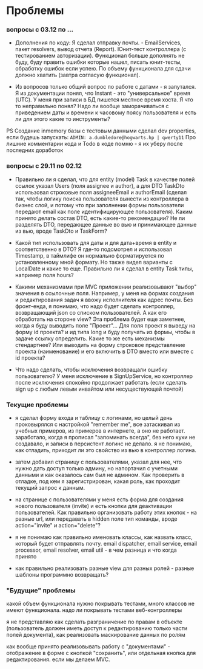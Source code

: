 # Проблемы

### вопросы с 03.12 по ...

* Дополнения по коду:
 Я сделал отправку почты. - EmailServices, пакет resolvers, вывод отчета (Report).
 Юнит-тест контроллера (с тестированием авторизации).
Функционал больше дополнять не буду, буду править ошибки которые нашел, писать юнит-тесты, обработку ошибок если успею.
По объему функционала для сдачи должно хватить (завтра согласую функционал).

* Из вопросов только общий вопрос по работе с датами - я запутался. Я из документации понял, что Instant - это
"универсальное" время (UTC). У меня при записи в БД пишется местное время хоста. Я что то неправильно понял?
Надо ли вообще заморачиваться с приведением даты и времени к часовому поясу пользователя и есть ли для этого какие то
инструменты?

PS Создание inmemory базы с тестовым данными сделал dev properties, если будешь запускать: `ADMIN: a.dumbledore@hogwarts.hp | qwerty11`
Про лишние комментарии кода и Todo в коде помню - я их уберу после последних доработок

### вопросы с 29.11 по 02.12

* Правильно ли я сделал, что для entity (model) Task в качестве полей ссылок указал Users (поля assignee и author), а для
DTO TaskDto использовал строковые поля assigneeEmail и authorEmail (сделал так, чтобы логику поиска пользователя вынести
из контроллера в бизнес слой, и потому что при заполнении формы пользователи передают email как поле идентифицирующее
пользователя). Каким принято делать состав DTO, есть какие-то рекомендации? Не ли разделять DTO, передающее данные
во вью и принимающее данные из вью, вроде TaskDto и TaskForm?

* Какой тип использовать для даты и для дата+время в entity и соответственно в DTO? Я где-то подсмотрел и использовал
Timestamp, в таймлифе он нормально форматируется по установленному мной формату. Но также видел варианты с LocalDate
и какие то еще.
Правильно ли я сделал в entity Task типы, например поля hours?

* Какими механизмами при MVC приложении реализовывают "выбор" значения в ссылочные поля. Например, у меня на формах
создания и редактирования задач я ввожу исполнителя как адрес почты. Без фронт-енда, я понимаю, что надо будет сделать
контроллер, возвращающий json со списком пользователей. А как его обработать на стороне view? Эта проблема будет еще
заметнее, когда я буду выводить поле "Проект"...
Для поля проект я выведу на форму id проекта? и ид типа long и буду получать из формы, чтобы в задаче ссылку определить.
Какие то же есть механизмы стендартнее? Или выводить на форму строковое представление проекта (наименование) и его
включить в DTO вместо или вместе с id проекта?

* Что надо сделать, чтобы исключения возвращали ошибку пользователю? У меня исключение в SignUpService, но контроллер
после исключения спокойно продолжает работать (если сделать sign up с любым левым инвайтом или несуществующей почтой)

### Текущие проблемы

* я сделал форму входа и таблицу с логинами, но целый день проковырялся с настройкой "remember me", все затаскивал из 
учебных примеров, из примеров в интернете, а оно не работает. заработало, когда я прописал "запоминать всегда", без 
него куки не создавало, и записи в персистент логинс не делало. я не понимаю, как отладить, приходит ли это свойство 
из вью в контроллер логина.

* затем добавил страницу с пользователями, указал для нее, что нужно дать доступ только админу, но напортачил с учетными 
данными и как оказалось сам был не админом. Как проверить в отладке, под кем я зарегистрирован, какая роль, как проходит
текущий запрос к данным.

* на странице с пользователями у меня есть форма для создания нового пользователя (invite) и есть кнопки для деактивации
пользователей. Как правильно организовать работу этих кнопок - на разные url, или передавать в hidden поле тип команды,
вроде action="invite" и action="delete"?

* я не понимаю как правильно именовать классы, как назвать класс, который будет отправлять почту. email dispatcher, 
email service, email processor, email resolver, email util - в чем разница и что когда принято

* как правильно реализовать разные view для разных ролей - разные шаблоны программно возвращать?

### "Будущие" проблемы

какой объем функционала нужно покрывать тестами, много классов не имеют функционала. надо ли покрывать тестами 
веб-контроллеры

я не представляю как сделать разграничение по правам в объекте (пользователь должен иметь доступ к редактированию только
части полей документа), как реализовать маскирование данных по ролям

как вообще принято реализовывать работу с "документами" - отображение в форме с кнопкой "сохранить", или отдельная 
кнопка для редактирования. если мы делаем MVC.
